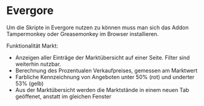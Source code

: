 # Evergore

Um die Skripte in Evergore nutzen zu können muss man sich das Addon Tampermonkey oder Greasemonkey im Browser installieren.


Funktionalität Markt:

- Anzeigen aller Einträge der Marktübersicht auf einer Seite. Filter sind weiterhin nutzbar.
- Berechnung des Prozentualen Verkaufpreises, gemessen am Marktwert
- Farbliche Kennzeichnung von Angeboten unter 50% (rot) und underter 53% (gelb)
- Aus der Marktübersicht werden die Marktstände in einem neuen Tab geöffenet, anstatt im gleichen Fenster
